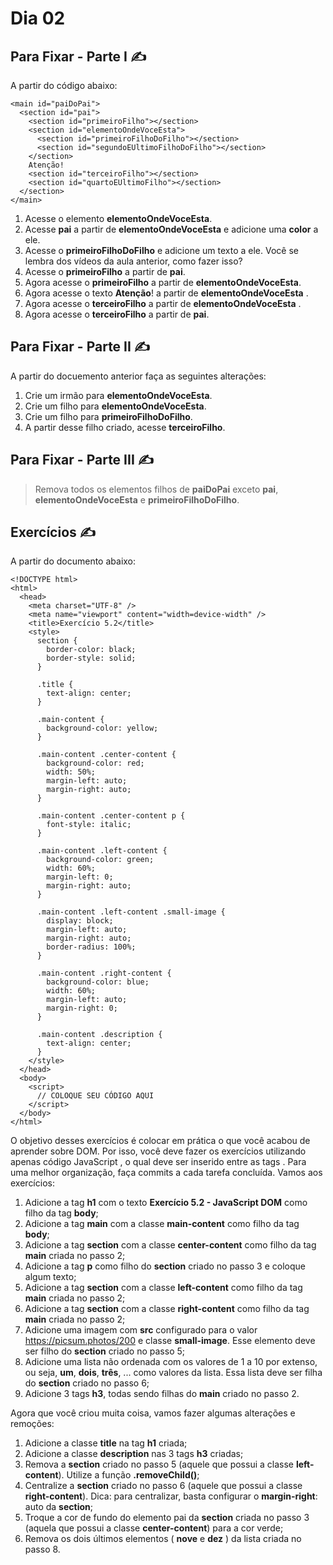 # Dia 02

## Para Fixar - Parte I :writing_hand:

A partir do código abaixo:
```
<main id="paiDoPai">
  <section id="pai">
    <section id="primeiroFilho"></section>
    <section id="elementoOndeVoceEsta">
      <section id="primeiroFilhoDoFilho"></section>
      <section id="segundoEUltimoFilhoDoFilho"></section>
    </section>
    Atenção!
    <section id="terceiroFilho"></section>
    <section id="quartoEUltimoFilho"></section>
  </section>
</main>
```

1. Acesse o elemento **elementoOndeVoceEsta**.
2. Acesse **pai** a partir de **elementoOndeVoceEsta** e adicione uma **color** a ele.
3. Acesse o **primeiroFilhoDoFilho** e adicione um texto a ele. Você se lembra dos vídeos da aula anterior, como fazer isso?
4. Acesse o **primeiroFilho** a partir de **pai**.
5. Agora acesse o **primeiroFilho** a partir de **elementoOndeVoceEsta**.
6. Agora acesse o texto **Atenção**! a partir de **elementoOndeVoceEsta** .
7. Agora acesse o **terceiroFilho** a partir de **elementoOndeVoceEsta** .
8. Agora acesse o **terceiroFilho** a partir de **pai**.


## Para Fixar - Parte II :writing_hand:

A partir do docuemento anterior faça as seguintes alterações:

1. Crie um irmão para **elementoOndeVoceEsta**.
2. Crie um filho para **elementoOndeVoceEsta**.
3. Crie um filho para **primeiroFilhoDoFilho**.
4. A partir desse filho criado, acesse **terceiroFilho**.


## Para Fixar - Parte III :writing_hand:

> Remova todos os elementos filhos de **paiDoPai** exceto **pai**, **elementoOndeVoceEsta** e **primeiroFilhoDoFilho**.


## Exercícios :writing_hand:

A partir do documento abaixo: 
```
<!DOCTYPE html>
<html>
  <head>
    <meta charset="UTF-8" />
    <meta name="viewport" content="width=device-width" />
    <title>Exercício 5.2</title>
    <style>
      section {
        border-color: black;
        border-style: solid;
      }

      .title {
        text-align: center;
      }

      .main-content {
        background-color: yellow;
      }

      .main-content .center-content {
        background-color: red;
        width: 50%;
        margin-left: auto;
        margin-right: auto;
      }

      .main-content .center-content p {
        font-style: italic;
      }

      .main-content .left-content {
        background-color: green;
        width: 60%;
        margin-left: 0;
        margin-right: auto;
      }

      .main-content .left-content .small-image {
        display: block;
        margin-left: auto;
        margin-right: auto;
        border-radius: 100%;
      }

      .main-content .right-content {
        background-color: blue;
        width: 60%;
        margin-left: auto;
        margin-right: 0;
      }

      .main-content .description {
        text-align: center;
      }
    </style>
  </head>
  <body>
    <script>
      // COLOQUE SEU CÓDIGO AQUI
    </script>
  </body>
</html>
```
O objetivo desses exercícios é colocar em prática o que você acabou de aprender sobre DOM. Por isso, você deve fazer os exercícios utilizando apenas código JavaScript , o qual deve ser inserido entre as tags **<script>** e **</script>**.
Para uma melhor organização, faça commits a cada tarefa concluída. Vamos aos exercícios:
1. Adicione a tag **h1** com o texto **Exercício 5.2 - JavaScript DOM** como filho da tag **body**;
2. Adicione a tag **main** com a classe **main-content** como filho da tag **body**;
3. Adicione a tag **section** com a classe **center-content** como filho da tag **main** criada no passo 2;
4. Adicione a tag **p** como filho do **section** criado no passo 3 e coloque algum texto;
5. Adicione a tag **section** com a classe **left-content** como filho da tag **main** criada no passo 2;
6. Adicione a tag **section** com a classe **right-content** como filho da tag **main** criada no passo 2;
7. Adicione uma imagem com **src** configurado para o valor https://picsum.photos/200 e classe **small-image**. Esse elemento deve ser filho do **section** criado no passo 5;
8. Adicione uma lista não ordenada com os valores de 1 a 10 por extenso, ou seja, **um**, **dois**, **três**, ... como valores da lista. Essa lista deve ser filha do **section** criado no passo 6;
9. Adicione 3 tags **h3**, todas sendo filhas do **main** criado no passo 2.

Agora que você criou muita coisa, vamos fazer algumas alterações e remoções:

1. Adicione a classe **title** na tag **h1** criada;
2. Adicione a classe **description** nas 3 tags **h3** criadas;
3. Remova a **section** criado no passo 5 (aquele que possui a classe **left-content**). Utilize a função **.removeChild()**;
4. Centralize a **section** criado no passo 6 (aquele que possui a classe **right-content**). Dica: para centralizar, basta configurar o **margin-right**: auto da **section**;
5. Troque a cor de fundo do elemento pai da **section** criada no passo 3 (aquela que possui a classe **center-content**) para a cor verde;
6. Remova os dois últimos elementos ( **nove** e **dez** ) da lista criada no passo 8.